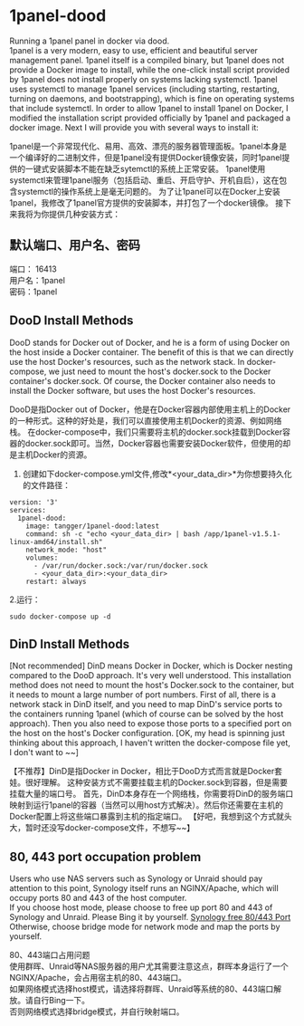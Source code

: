 # 1panel-dood
Running a 1panel panel in docker via dood.  
1panel is a very modern, easy to use, efficient and beautiful server management panel. 1panel itself is a compiled binary, but 1panel does not provide a Docker image to install, while the one-click install script provided by 1panel does not install properly on systems lacking systemctl.
1panel uses systemctl to manage 1panel services (including starting, restarting, turning on daemons, and bootstrapping), which is fine on operating systems that include systemctl.
In order to allow 1panel to install 1panel on Docker, I modified the installation script provided officially by 1panel and packaged a docker image.
Next I will provide you with several ways to install it:

1panel是一个非常现代化、易用、高效、漂亮的服务器管理面板。1panel本身是一个编译好的二进制文件，但是1panel没有提供Docker镜像安装，同时1panel提供的一键式安装脚本不能在缺乏sytemctl的系统上正常安装。
1panel使用systemctl来管理1panel服务（包括启动、重启、开启守护、开机自启），这在包含systemctl的操作系统上是毫无问题的。
为了让1panel可以在Docker上安装1panel，我修改了1panel官方提供的安装脚本，并打包了一个docker镜像。
接下来我将为你提供几种安装方式：
## 默认端口、用户名、密码
端口： 16413  
用户名：1panel  
密码：1panel  

## DooD Install Methods
DooD stands for Docker out of Docker, and he is a form of using Docker on the host inside a Docker container. The benefit of this is that we can directly use the host Docker's resources, such as the network stack.
In docker-compose, we just need to mount the host's docker.sock to the Docker container's docker.sock. Of course, the Docker container also needs to install the Docker software, but uses the host Docker's resources.

DooD是指Docker out of Docker，他是在Docker容器内部使用主机上的Docker的一种形式。这种的好处是，我们可以直接使用主机Docker的资源、例如网络栈。
在docker-compose中，我们只需要将主机的docker.sock挂载到Docker容器的docker.sock即可。当然，Docker容器也需要安装Docker软件，但使用的却是主机Docker的资源。

1. 创建如下docker-compose.yml文件,修改*<your_data_dir>*为你想要持久化的文件路径：
```
version: '3'
services:
  1panel-dood:
    image: tangger/1panel-dood:latest
    command: sh -c "echo <your_data_dir> | bash /app/1panel-v1.5.1-linux-amd64/install.sh"
    network_mode: "host"
    volumes:
      - /var/run/docker.sock:/var/run/docker.sock
      - <your_data_dir>:<your_data_dir>
    restart: always
```

2.运行：
```
sudo docker-compose up -d
```

## DinD Install Methods
[Not recommended] DinD means Docker in Docker, which is Docker nesting compared to the DooD approach. It's very well understood.
This installation method does not need to mount the host's Docker.sock to the container, but it needs to mount a large number of port numbers.
First of all, there is a network stack in DinD itself, and you need to map DinD's service ports to the containers running 1panel (which of course can be solved by the host approach). Then you also need to expose those ports to a specified port on the host on the host's Docker configuration.
[OK, my head is spinning just thinking about this approach, I haven't written the docker-compose file yet, I don't want to ~~]

【不推荐】DinD是指Docker in Docker，相比于DooD方式而言就是Docker套娃。很好理解。
这种安装方式不需要挂载主机的Docker.sock到容器，但是需要挂载大量的端口号。
首先，DinD本身存在一个网络栈，你需要将DinD的服务端口映射到运行1panel的容器（当然可以用host方式解决）。然后你还需要在主机的Docker配置上将这些端口暴露到主机的指定端口。
【好吧，我想到这个方式就头大，暂时还没写docker-compose文件，不想写~~】

## 80, 443 port occupation problem
Users who use NAS servers such as Synology or Unraid should pay attention to this point, Synology itself runs an NGINX/Apache, which will occupy ports 80 and 443 of the host computer.  
If you choose host mode, please choose to free up port 80 and 443 of Synology and Unraid. Please Bing it by yourself.  [Synology free 80/443 Port](https://www.cnblogs.com/zhengdaojie/p/16019318.html)
Otherwise, choose bridge mode for network mode and map the ports by yourself.

80、443端口占用问题  
使用群晖、Unraid等NAS服务器的用户尤其需要注意这点，群晖本身运行了一个NGINX/Apache，会占用宿主机的80、443端口。  
如果网络模式选择host模式，请选择将群晖、Unraid等系统的80、443端口解放。请自行Bing一下。  
否则网络模式选择bridge模式，并自行映射端口。
